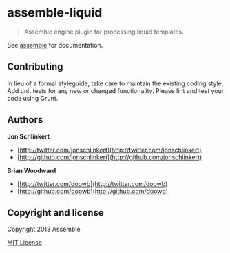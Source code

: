 # assemble-liquid

> Assemble engine plugin for processing liquid templates.

See [assemble](http://assemble.io) for documentation.

## Contributing
In lieu of a formal styleguide, take care to maintain the existing coding style. Add unit tests for any new or changed functionality. Please lint and test your code using Grunt.


## Authors

**Jon Schlinkert**

+ [http://twitter.com/jonschlinkert](http://twitter.com/jonschlinkert)
+ [http://github.com/jonschlinkert](http://github.com/jonschlinkert)

**Brian Woodward**

+ [http://twitter.com/doowb](http://twitter.com/doowb)
+ [http://github.com/doowb](http://github.com/doowb)


## Copyright and license
Copyright 2013 Assemble

[MIT License](LICENSE-MIT)
